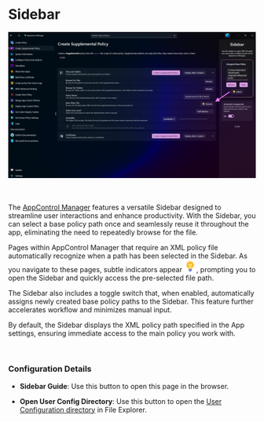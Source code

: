# Sidebar

<div align="center">

<img src="https://raw.githubusercontent.com/HotCakeX/.github/refs/heads/main/Pictures/PNG%20and%20JPG/AppControl%20Manager%20page%20screenshots/Sidebar.png" alt="AppControl Manager Application's Sidebar">

</div>

<br>

<br>

The [AppControl Manager](https://github.com/HotCakeX/Harden-Windows-Security/wiki/AppControl-Manager) features a versatile Sidebar designed to streamline user interactions and enhance productivity. With the Sidebar, you can select a base policy path once and seamlessly reuse it throughout the app, eliminating the need to repeatedly browse for the file.

Pages within AppControl Manager that require an XML policy file automatically recognize when a path has been selected in the Sidebar. As you navigate to these pages, subtle indicators appear <img src="https://raw.githubusercontent.com/HotCakeX/.github/refs/heads/main/Pictures/Gifs/AppControl%20Manager%20Menu/AugmentationIndicator.gif" width="25">, prompting you to open the Sidebar and quickly access the pre-selected file path.

The Sidebar also includes a toggle switch that, when enabled, automatically assigns newly created base policy paths to the Sidebar. This feature further accelerates workflow and minimizes manual input.

By default, the Sidebar displays the XML policy path specified in the App settings, ensuring immediate access to the main policy you work with.

<br>

### Configuration Details

* **Sidebar Guide**: Use this button to open this page in the browser.

* **Open User Config Directory**: Use this button to open the [User Configuration directory](https://github.com/HotCakeX/Harden-Windows-Security/wiki/AppControl-Manager#where-is-the-user-configurations-directory) in File Explorer.

<br>

